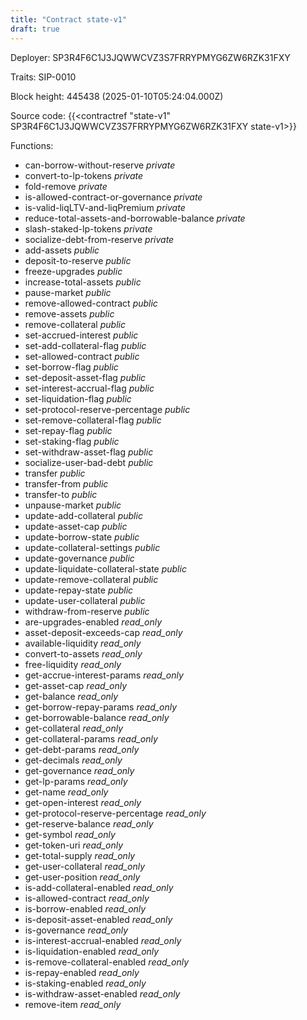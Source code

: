 ```yaml
---
title: "Contract state-v1"
draft: true
---
```

Deployer: SP3R4F6C1J3JQWWCVZ3S7FRRYPMYG6ZW6RZK31FXY

Traits:
 SIP-0010



Block height: 445438 (2025-01-10T05:24:04.000Z)

Source code: {{<contractref "state-v1" SP3R4F6C1J3JQWWCVZ3S7FRRYPMYG6ZW6RZK31FXY state-v1>}}

Functions:

* can-borrow-without-reserve _private_
* convert-to-lp-tokens _private_
* fold-remove _private_
* is-allowed-contract-or-governance _private_
* is-valid-liqLTV-and-liqPremium _private_
* reduce-total-assets-and-borrowable-balance _private_
* slash-staked-lp-tokens _private_
* socialize-debt-from-reserve _private_
* add-assets _public_
* deposit-to-reserve _public_
* freeze-upgrades _public_
* increase-total-assets _public_
* pause-market _public_
* remove-allowed-contract _public_
* remove-assets _public_
* remove-collateral _public_
* set-accrued-interest _public_
* set-add-collateral-flag _public_
* set-allowed-contract _public_
* set-borrow-flag _public_
* set-deposit-asset-flag _public_
* set-interest-accrual-flag _public_
* set-liquidation-flag _public_
* set-protocol-reserve-percentage _public_
* set-remove-collateral-flag _public_
* set-repay-flag _public_
* set-staking-flag _public_
* set-withdraw-asset-flag _public_
* socialize-user-bad-debt _public_
* transfer _public_
* transfer-from _public_
* transfer-to _public_
* unpause-market _public_
* update-add-collateral _public_
* update-asset-cap _public_
* update-borrow-state _public_
* update-collateral-settings _public_
* update-governance _public_
* update-liquidate-collateral-state _public_
* update-remove-collateral _public_
* update-repay-state _public_
* update-user-collateral _public_
* withdraw-from-reserve _public_
* are-upgrades-enabled _read_only_
* asset-deposit-exceeds-cap _read_only_
* available-liquidity _read_only_
* convert-to-assets _read_only_
* free-liquidity _read_only_
* get-accrue-interest-params _read_only_
* get-asset-cap _read_only_
* get-balance _read_only_
* get-borrow-repay-params _read_only_
* get-borrowable-balance _read_only_
* get-collateral _read_only_
* get-collateral-params _read_only_
* get-debt-params _read_only_
* get-decimals _read_only_
* get-governance _read_only_
* get-lp-params _read_only_
* get-name _read_only_
* get-open-interest _read_only_
* get-protocol-reserve-percentage _read_only_
* get-reserve-balance _read_only_
* get-symbol _read_only_
* get-token-uri _read_only_
* get-total-supply _read_only_
* get-user-collateral _read_only_
* get-user-position _read_only_
* is-add-collateral-enabled _read_only_
* is-allowed-contract _read_only_
* is-borrow-enabled _read_only_
* is-deposit-asset-enabled _read_only_
* is-governance _read_only_
* is-interest-accrual-enabled _read_only_
* is-liquidation-enabled _read_only_
* is-remove-collateral-enabled _read_only_
* is-repay-enabled _read_only_
* is-staking-enabled _read_only_
* is-withdraw-asset-enabled _read_only_
* remove-item _read_only_

